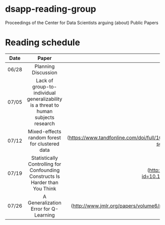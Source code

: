 # dsapp-reading-group
Proceedings of the Center for Data Scientists arguing (about) Public Papers


# Reading schedule 
|Date| Paper| Link| Presenter|
|-----|:---------------------:|-----------:|:---------------------:|
06/28 | Planning Discussion |`TBD`| All|
07/05 | Lack of group-to-individual generalizability is a threat to human subjects research | [Link](http://www.pnas.org/content/early/2018/06/15/1711978115)| Iván |
07/12 | Mixed-effects random forest for clustered data | (https://www.tandfonline.com/doi/full/10.1080/00949655.2012.741599?scroll=top&needAccess=true) [Link]| Cristoph |
07/19 |   Statistically Controlling for Confounding Constructs Is Harder than You Think |   (http://journals.plos.org/plosone/article?id=10.1371/journal.pone.0152719) [Link]   |    Erika   |
07/26 | A Generalization Error for Q-Learning |  (http://www.jmlr.org/papers/volume6/murphy05a/murphy05a.pdf) [Link] |  Jeremy  |
